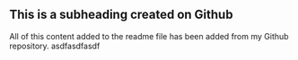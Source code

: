 ## This is a subheading created on Github

All of this content added to the readme file has been added from my Github repository.
asdfasdfasdf
